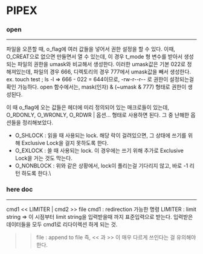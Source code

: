 # PIPEX

### open
---
파일을 오픈할 때, o_flag에 여러 값들을 넣어서 권한 설정을 할 수 있다. 이때, O_CREAT으로 없으면 만들면서 열 수 있는데, 이 경우 t_mode 형 변수를 받아서 생성되는 파일의 권한을 umask와 비교해서 생성한다.
이러한 umask값은 기본 022로 정해져있는데, 파일의 경우 666, 디렉토리의 경우 777에서 umask값을 빼서 생성한다.
ex. touch test ; ls -l => 666 - 022 = 644이므로, -rw-r--r-- 로 권한이 설정되는걸 확인 가능하다.
open 함수에서는, mask(인자) & (~umask & 777) 형태로 권한이 생성된다.

이 때 o_flag에 오는 값들은 헤더에 미리 정의되어 있는 매크로들이 있는데, O_RDONLY, O_WRONLY, O_RDWR | 옵션... 형태로 사용하면 된다.
그 중 난해한 옵션들을 정리해보았다.
- O_SHLOCK : 읽을 때 사용되는 lock. 해당 락이 걸려있으면, 그 상태에 쓰기를 위해 Exclusive Lock을 걸지 못하도록 한다.
- O_EXLOCK : 쓸 때 사용되는 lock. 이 경우에는 쓰기 위해 추가로 Exclusive Lock을 거는 것도 막는다.
- O_NONBLOCK : 위와 같은 상황에서, lock이 풀리는걸 기다리지 않고, 바로 -1 리턴 하도록 한다.\

### here doc
---
cmd1 << LIMITER | cmd2 >> file
cmd1 : redirection 가능한 명령
LIMITER : limit string => 이 시점부터 limit string을 입력받을때 까지 표준입력으로 받는다. 입력받은 데이터들을 모두 cmd1로 리다이렉션 하게 되는 것.
>> file : append to file
즉, << 과 >> 이 매우 다르게 쓰인다는 걸 유의해야 한다.
